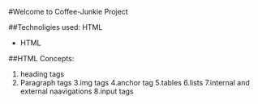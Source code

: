 #Welcome to Coffee-Junkie Project

##Technoligies used: HTML
- HTML

##HTML Concepts:
1. heading tags
2. Paragraph tags
3.img tags
4.anchor tag
5.tables
6.lists
7.internal and external naavigations
8.input tags